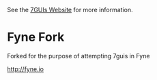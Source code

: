 See the [7GUIs Website](https://eugenkiss.github.io/7guis) for more information.

# Fyne Fork

Forked for the purpose of attempting 7guis in Fyne

http://fyne.io
